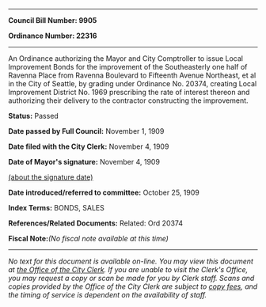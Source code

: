 

********

**Council Bill Number: 9905**
   
**Ordinance Number: 22316**
********

 An Ordinance authorizing the Mayor and City Comptroller to issue Local Improvement Bonds for the improvement of the Southeasterly one half of Ravenna Place from Ravenna Boulevard to Fifteenth Avenue Northeast, et al in the City of Seattle, by grading under Ordinance No. 20374, creating Local Improvement District No. 1969 prescribing the rate of interest thereon and authorizing their delivery to the contractor constructing the improvement.

**Status:** Passed
   
**Date passed by Full Council:** November 1, 1909
   
**Date filed with the City Clerk:** November 4, 1909
   
**Date of Mayor's signature:** November 4, 1909
   
[(about the signature date)](/~public/approvaldate.htm)
   
   
   
**Date introduced/referred to committee:** October 25, 1909
   
   
**Index Terms:** BONDS, SALES

**References/Related Documents:** Related: Ord 20374

**Fiscal Note:**_(No fiscal note available at this time)_
********

_No text for this document is available on-line. You may view this document at [the Office of the City Clerk](http://www.seattle.gov/leg/clerk/contactUs.htm). If you are unable to visit the Clerk's Office, you may request a copy or scan be made for you by Clerk staff. Scans and copies provided by the Office of the City Clerk are subject to [copy fees](http://clerk.seattle.gov/~public/clerkfees.htm), and the timing of service is dependent on the availability of staff._

